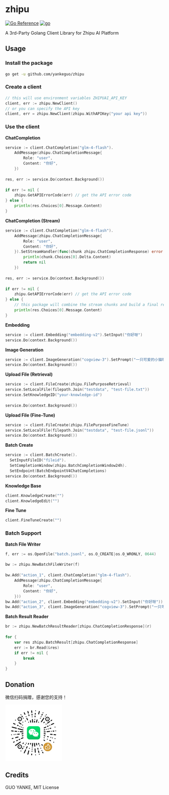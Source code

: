 # zhipu

[![Go Reference](https://pkg.go.dev/badge/github.com/yankeguo/zhipu.svg)](https://pkg.go.dev/github.com/yankeguo/zhipu)
[![go](https://github.com/yankeguo/zhipu/actions/workflows/go.yml/badge.svg)](https://github.com/yankeguo/zhipu/actions/workflows/go.yml)

A 3rd-Party Golang Client Library for Zhipu AI Platform

## Usage

### Install the package

```bash
go get -u github.com/yankeguo/zhipu
```

### Create a client

```go
// this will use environment variables ZHIPUAI_API_KEY
client, err := zhipu.NewClient()
// or you can specify the API key
client, err = zhipu.NewClient(zhipu.WithAPIKey("your api key"))
```

### Use the client

**ChatCompletion**

```go
service := client.ChatCompletion("glm-4-flash").
    AddMessage(zhipu.ChatCompletionMessage{
        Role: "user",
        Content: "你好",
    })

res, err := service.Do(context.Background())

if err != nil {
    zhipu.GetAPIErrorCode(err) // get the API error code
} else {
    println(res.Choices[0].Message.Content)
}
```

**ChatCompletion (Stream)**

```go
service := client.ChatCompletion("glm-4-flash").
    AddMessage(zhipu.ChatCompletionMessage{
        Role: "user",
        Content: "你好",
    }).SetStreamHandler(func(chunk zhipu.ChatCompletionResponse) error {
        println(chunk.Choices[0].Delta.Content)
        return nil
    })

res, err := service.Do(context.Background())

if err != nil {
    zhipu.GetAPIErrorCode(err) // get the API error code
} else {
    // this package will combine the stream chunks and build a final result mimicking the non-streaming API
    println(res.Choices[0].Message.Content)
}
```

**Embedding**

```go
service := client.Embedding("embedding-v2").SetInput("你好呀")
service.Do(context.Background())
```

**Image Generation**

```go
service := client.ImageGeneration("cogview-3").SetPrompt("一只可爱的小猫咪")
service.Do(context.Background())
```

**Upload File (Retrieval)**

```go
service := client.FileCreate(zhipu.FilePurposeRetrieval)
service.SetLocalFile(filepath.Join("testdata", "test-file.txt"))
service.SetKnowledgeID("your-knowledge-id")

service.Do(context.Background())
```

**Upload File (Fine-Tune)**

```go
service := client.FileCreate(zhipu.FilePurposeFineTune)
service.SetLocalFile(filepath.Join("testdata", "test-file.jsonl"))
service.Do(context.Background())
```

**Batch Create**

```go
service := client.BatchCreate().
  SetInputFileID("fileid").
  SetCompletionWindow(zhipu.BatchCompletionWindow24h).
  SetEndpoint(BatchEndpointV4ChatCompletions)
service.Do(context.Background())
```

**Knowledge Base**

```go
client.KnowledgeCreate("")
client.KnowledgeEdit("")
```

**Fine Tune**

```go
client.FineTuneCreate("")
```

### Batch Support

**Batch File Writer**

```go
f, err := os.OpenFile("batch.jsonl", os.O_CREATE|os.O_WRONLY, 0644)

bw := zhipu.NewBatchFileWriter(f)

bw.Add("action_1", client.ChatCompletion("glm-4-flash").
    AddMessage(zhipu.ChatCompletionMessage{
        Role: "user",
        Content: "你好",
    }))
bw.Add("action_2", client.Embedding("embedding-v2").SetInput("你好呀"))
bw.Add("action_3", client.ImageGeneration("cogview-3").SetPrompt("一只可爱的小猫咪"))
```

**Batch Result Reader**

```go
br := zhipu.NewBatchResultReader[zhipu.ChatCompletionResponse](r)

for {
    var res zhipu.BatchResult[zhipu.ChatCompletionResponse]
    err := br.Read(&res)
    if err != nil {
        break
    }
}
```

## Donation

微信扫码捐赠，感谢您的支持！

<img src="./wechat-donation.png" width="180"/>

## Credits

GUO YANKE, MIT License
